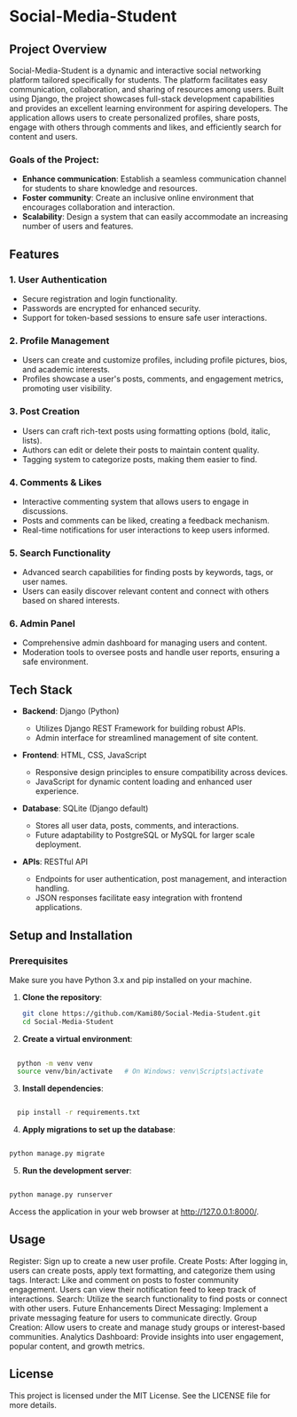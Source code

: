 # Social-Media-Student

## Project Overview
Social-Media-Student is a dynamic and interactive social networking platform tailored specifically for students. The platform facilitates easy communication, collaboration, and sharing of resources among users. Built using Django, the project showcases full-stack development capabilities and provides an excellent learning environment for aspiring developers. The application allows users to create personalized profiles, share posts, engage with others through comments and likes, and efficiently search for content and users.

### Goals of the Project:
- **Enhance communication**: Establish a seamless communication channel for students to share knowledge and resources.
- **Foster community**: Create an inclusive online environment that encourages collaboration and interaction.
- **Scalability**: Design a system that can easily accommodate an increasing number of users and features.

## Features
### 1. User Authentication
- Secure registration and login functionality.
- Passwords are encrypted for enhanced security.
- Support for token-based sessions to ensure safe user interactions.

### 2. Profile Management
- Users can create and customize profiles, including profile pictures, bios, and academic interests.
- Profiles showcase a user's posts, comments, and engagement metrics, promoting user visibility.

### 3. Post Creation
- Users can craft rich-text posts using formatting options (bold, italic, lists).
- Authors can edit or delete their posts to maintain content quality.
- Tagging system to categorize posts, making them easier to find.

### 4. Comments & Likes
- Interactive commenting system that allows users to engage in discussions.
- Posts and comments can be liked, creating a feedback mechanism.
- Real-time notifications for user interactions to keep users informed.

### 5. Search Functionality
- Advanced search capabilities for finding posts by keywords, tags, or user names.
- Users can easily discover relevant content and connect with others based on shared interests.

### 6. Admin Panel
- Comprehensive admin dashboard for managing users and content.
- Moderation tools to oversee posts and handle user reports, ensuring a safe environment.

## Tech Stack
- **Backend**: Django (Python)
  - Utilizes Django REST Framework for building robust APIs.
  - Admin interface for streamlined management of site content.

- **Frontend**: HTML, CSS, JavaScript
  - Responsive design principles to ensure compatibility across devices.
  - JavaScript for dynamic content loading and enhanced user experience.

- **Database**: SQLite (Django default)
  - Stores all user data, posts, comments, and interactions.
  - Future adaptability to PostgreSQL or MySQL for larger scale deployment.

- **APIs**: RESTful API
  - Endpoints for user authentication, post management, and interaction handling.
  - JSON responses facilitate easy integration with frontend applications.

## Setup and Installation

### Prerequisites
Make sure you have Python 3.x and pip installed on your machine.

1. **Clone the repository**:
   ```bash
   git clone https://github.com/Kami80/Social-Media-Student.git
   cd Social-Media-Student
2. **Create a virtual environment**:

```bash
  
  python -m venv venv
  source venv/bin/activate   # On Windows: venv\Scripts\activate
```
3. **Install dependencies**:

```bash

  pip install -r requirements.txt
```
4. **Apply migrations to set up the database**:

```bash

python manage.py migrate
```
5. **Run the development server**:

```bash

python manage.py runserver
```
Access the application in your web browser at http://127.0.0.1:8000/.

## Usage
Register: Sign up to create a new user profile.
Create Posts: After logging in, users can create posts, apply text formatting, and categorize them using tags.
Interact: Like and comment on posts to foster community engagement. Users can view their notification feed to keep track of interactions.
Search: Utilize the search functionality to find posts or connect with other users.
Future Enhancements
Direct Messaging: Implement a private messaging feature for users to communicate directly.
Group Creation: Allow users to create and manage study groups or interest-based communities.
Analytics Dashboard: Provide insights into user engagement, popular content, and growth metrics.
## License
This project is licensed under the MIT License. See the LICENSE file for more details.


